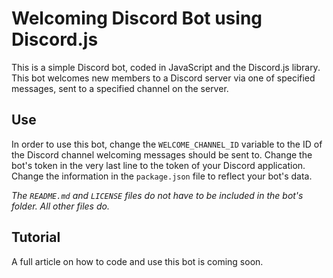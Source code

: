# Welcoming Discord Bot using Discord.js
This is a simple Discord bot, coded in JavaScript and the Discord.js library. This bot welcomes new members to a Discord server via one of specified messages, sent to a specified channel on the server.

## Use
In order to use this bot, change the `WELCOME_CHANNEL_ID` variable to the ID of the Discord channel welcoming messages should be sent to.
Change the bot's token in the very last line to the token of your Discord application.
Change the information in the `package.json` file to reflect your bot's data.

*The `README.md` and `LICENSE` files do not have to be included in the bot's folder. All other files do.*

## Tutorial
A full article on how to code and use this bot is coming soon.
